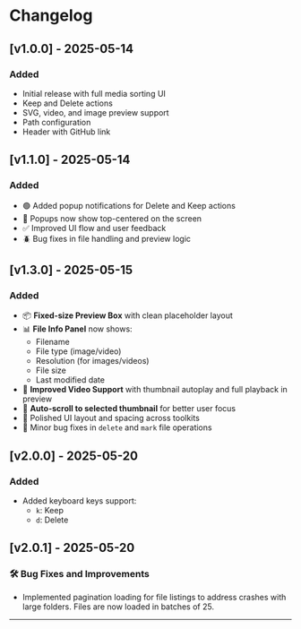 # Changelog

## [v1.0.0] - 2025-05-14
### Added
- Initial release with full media sorting UI
- Keep and Delete actions
- SVG, video, and image preview support
- Path configuration
- Header with GitHub link

## [v1.1.0] - 2025-05-14
### Added

- 🟢 Added popup notifications for Delete and Keep actions
- 🧭 Popups now show top-centered on the screen
- ✅ Improved UI flow and user feedback
- 🪲 Bug fixes in file handling and preview logic

## [v1.3.0] - 2025-05-15
### Added

- 📦 **Fixed-size Preview Box** with clean placeholder layout
- 📊 **File Info Panel** now shows:
  - Filename
  - File type (image/video)
  - Resolution (for images/videos)
  - File size
  - Last modified date
- 🎥 **Improved Video Support** with thumbnail autoplay and full playback in preview
- 🧭 **Auto-scroll to selected thumbnail** for better user focus
- 💅 Polished UI layout and spacing across toolkits
- 🐛 Minor bug fixes in `delete` and `mark` file operations

## [v2.0.0] - 2025-05-20
### Added

* Added keyboard keys support:
    * `k`: Keep
    * `d`: Delete

## [v2.0.1] - 2025-05-20
### 🛠️ Bug Fixes and Improvements

* Implemented pagination loading for file listings to address crashes with large folders. Files are now loaded in batches of 25.
---